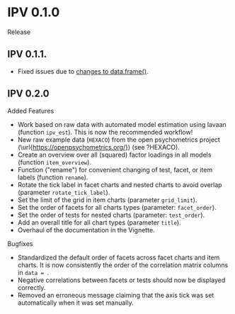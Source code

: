 # IPV 0.1.0
Release

## IPV 0.1.1.
* Fixed issues due to  [changes to data.frame()](https://developer.r-project.org/Blog/public/2020/02/16/stringsasfactors/index.html
).

## IPV 0.2.0
Added Features
* Work based on raw data with automated model estimation using lavaan (function `ipv_est`). This is now the recommended workflow!
* New raw example data (`HEXACO`) from the open psychometrics project (\url{https://openpsychometrics.org/}) (see ?HEXACO).
* Create an overview over all (squared) factor loadings in all models (function `item_overview`).
* Function ("rename") for convenient changing of test, facet, or item labels (function `rename`).
* Rotate the tick label in facet charts and nested charts to avoid overlap (parameter `rotate_tick_label`).
* Set the limit of the grid in item charts (parameter `grid_limit`).
* Set the order of facets for all charts types (parameter: `facet_order`).
* Set the order of tests for nested charts (parameter: `test_order`).
* Add an overall title for all chart types (parameter `title`).
* Overhaul of the documentation in the Vignette.

Bugfixes
* Standardized the default order of facets across facet charts and item charts. It is now consistently the order of the correlation matrix columns in `data = `.
* Negative correlations between facets or tests should now be displayed correctly.
* Removed an erroneous message claiming that the axis tick was set automatically when it was set manually.
